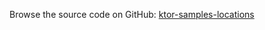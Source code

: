 [//]: # (title: Locations)
[//]: # (category: samples)
[//]: # (permalink: /samples/feature/locations.html)
[//]: # (caption: Example of Using Typed Locations)
[//]: # (redirect_from: redirect_from)
[//]: # (- /samples/locations.html: - /samples/locations.html)

Browse the source code on GitHub: [ktor-samples-locations](https://github.com/ktorio/ktor-samples/tree/master/feature/locations)